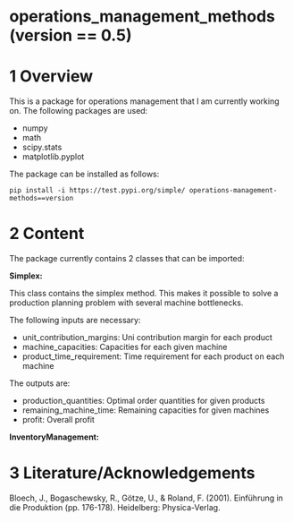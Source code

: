 # operations_management_methods (version == 0.5)

# 1 Overview

This is a package for operations management that I am currently working on. The following packages are used:
- numpy
- math
- scipy.stats
- matplotlib.pyplot

The package can be installed as follows:

`pip install -i https://test.pypi.org/simple/ operations-management-methods==version`

# 2 Content

The package currently contains 2 classes that can be imported:

**Simplex:**

This class contains the simplex method. This makes it possible to solve a production planning problem with several machine bottlenecks.

The following inputs are necessary:
- unit_contribution_margins: Uni contribution margin for each product 
- machine_capacities: Capacities for each given machine
- product_time_requirement: Time requirement for each product on each machine

The outputs are:
- production_quantities: Optimal order quantities for given products
- remaining_machine_time: Remaining capacities for given machines
- profit: Overall profit


**InventoryManagement:**



# 3 Literature/Acknowledgements

Bloech, J., Bogaschewsky, R., Götze, U., & Roland, F. (2001). Einführung in die Produktion (pp. 176-178). Heidelberg: Physica-Verlag.
